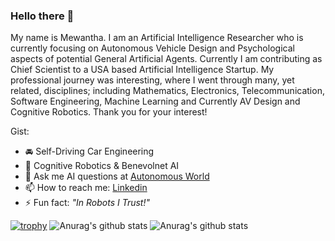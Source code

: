 ### Hello there 👋

<!--
**eshanmherath/eshanmherath** is a ✨ _special_ ✨ repository because its `README.md` (this file) appears on your GitHub profile.
-->

My name is Mewantha. I am an Artificial Intelligence Researcher who is currently focusing on Autonomous Vehicle Design and Psychological aspects of potential General Artificial Agents. Currently I am contributing as Chief Scientist to a USA based Artificial Intelligence Startup. My professional journey was interesting, where I went through many, yet related, disciplines; including Mathematics, Electronics, Telecommunication, Software Engineering, Machine Learning and Currently AV Design and Cognitive Robotics.
Thank you for your interest!

Gist:

- 🚘 Self-Driving Car Engineering
- 🤖 Cognitive Robotics & Benevolnet AI
- 💬 Ask me AI questions at [Autonomous World](https://www.youtube.com/channel/UC94SsP1oGS_qhzvqaUguSeQ)
- 📫 How to reach me: [Linkedin](https://www.linkedin.com/in/eshan-mewantha-herath/)
- ⚡ Fun fact: *"In Robots I Trust!"* 


[![trophy](https://github-profile-trophy.vercel.app/?username=eshanmherath&theme=onedark)](https://github.com/eshanmherath/github-profile-trophy)
![Anurag's github stats](https://github-readme-stats.vercel.app/api/top-langs/?username=eshanmherath&show_icons=true&theme=dracula&count_private=true&langs_count=7&hide=rich%20text%20format,roff)
![Anurag's github stats](https://github-readme-stats.vercel.app/api?username=eshanmherath&show_icons=true&theme=dracula&count_private=true&hide=prs,contribs,issues)

